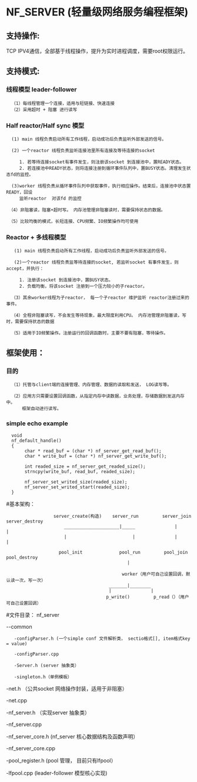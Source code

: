 NF_SERVER  (轻量级网络服务编程框架)
===================================  

支持操作:
-----------------------------------  

TCP  IPV4通信，全部基于线程操作，提升为实时进程调度，需要root权限运行。

支持模式: 
-----------------------------------  


### 线程模型 leader-follower

      （1）每线程管理一个连接，适用与短链接、快速连接
      （2）采用超时 + 阻塞 进行读写


### Half reactor/Half sync 模型

      (1) main 线程负责启动所有工作线程，启动成功后负责监听外部发送的信号。

      (2) 一个reactor 线程负责监听连接池里所有连接及等待连接的socket
      
         1. 若等待连接socket有事件发生，则注册该socket 到连接池中，置READY状态。
         2. 若连接池中READY状态，则将连接注册到循环事件队列中，置BUSY状态。清理发生状态fd的监控。
         
      (3)worker 线程负责从循环事件队列中获取事件，执行相应操作。结束后，连接池中状态置READY，回设
         监听reactor  对该fd 的监控

     （4）非阻塞读，阻塞+超时写。 内存池管理非阻塞读时，需要保持状态的数据。
      
     （5）比较均衡的模式，长短连接、CPU频繁、IO频繁操作均可使用


### Reactor + 多线程模型

       (1) main 线程负责启动所有工作线程，启动成功后负责监听外部发送的信号。

       (2)一个reactor 线程负责监等待连接的socket, 若监听socket 有事件发生，则accept，并执行： 
      
         1. 注册该socket 到连接池中，置BUSY状态。
         2. 负载均衡，将该socket 注册到一个压力较小的子reactor。

      （3）其余worker线程为子reactor， 每一个子reactor 维护监听 reactor注册过来的事件。

      （4）全程非阻塞读写，不会发生等待现象，最大限度利用CPU。 内存池管理非阻塞读，写时，需要保持状态的数据
      
      （5）适用于IO频繁操作。注册运行的回调函数时，主要不要有阻塞，等待操作。 


框架使用：
-----------------------------------  

### 目的

      （1）托管与client端的连接管理、内存管理、数据的读取和发送， LOG读写等。
      
      （2）应用方只需要设置回调函数，从指定内存中读数据，业务处理，存储数据到发送内存中。
          框架自动进行读写。
  
### simple echo example        
      void
      nf_default_handle()
      {
           char * read_buf = (char *) nf_server_get_read_buf();
           char * write_buf = (char *) nf_server_get_write_buf();
           
           int readed_size = nf_server_get_readed_size();
           strncpy(write_buf, read_buf, readed_size);
           
           nf_server_set_writed_size(readed_size);
           nf_server_set_writed_start(readed_size);
      }
      


#基本架构：

                      server_create(构造)    server_run         server_join    server_destroy
                          _____________________|_____               |               |                           
                          |                         |               |               |      

                        pool_init              pool_run         pool_join       pool_destroy                
                                                  |

                                                worker（用户可自己设置回调，默认读一次，写一次）
                                           _______|________
                                           |               |
                                          p_write()         p_read（）（用户可自己设置回调）     
                                          
                                          
                                          
#文件目录：
nf_server

   --common
   
       -configParser.h (一个simple conf 文件解析类， sectio格式[], item格式key = value)
       
       -configParser.cpp
       
       -Server.h (server 抽象类）
       
       -singleton.h（单例模板）
   -net.h   （公共socket 网络操作封装，适用于非阻塞）
   
   -net.cpp
  
   -nf_server.h   （实现server 抽象类）
   
   -nf_server.cpp
   
   -nf_server_core.h   (nf_server 核心数据结构及函数声明）
   
   -nf_server_core.cpp
   
   -pool_register.h    (pool 管理， 目前只有lfpool）
   
   -lfpool.cpp  (leader-follower 模型核心实现)

